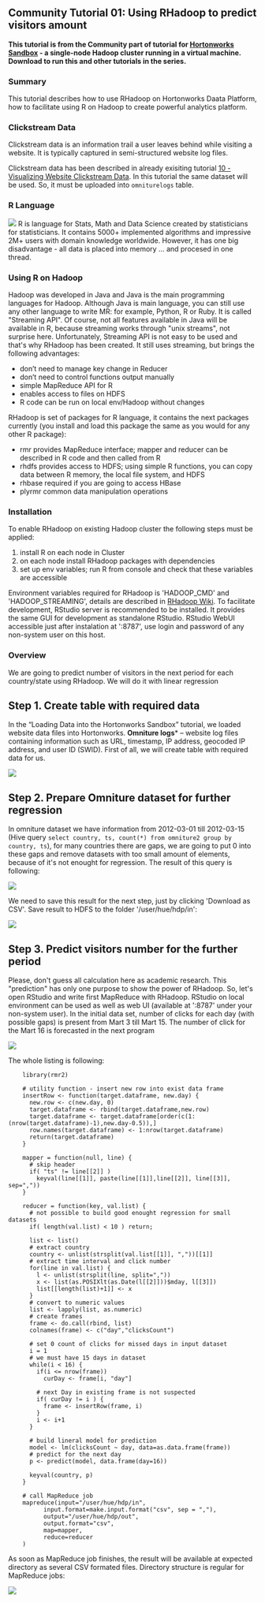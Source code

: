 ## Community Tutorial 01: Using RHadoop to predict visitors amount

**This tutorial is from the Community part of tutorial for [Hortonworks Sandbox](http://hortonworks.com/products/sandbox) - a single-node Hadoop cluster running in a virtual machine. Download to run this and other tutorials in the series.** 

### Summary

This tutorial describes how to use RHadoop on Hortonworks Daata Platform, how to facilitate using R on Hadoop to create powerful analytics platform.  

### Clickstream Data

Clickstream data is an information trail a user leaves behind while
visiting a website. It is typically captured in semi-structured website
log files.

Clickstream data has been described in already exisiting tutorial [10 - Visualizing Website Clickstream Data](../Sandbox/T10_Visualizing_Website_Clickstream_Data.md). In this tutorial the same dataset will be used. So, it must be uploaded into `omniturelogs` table.  


### R Language

[![](./images/tutorial-01/Rlogo.png?raw=true)](./images/tutorial-01/Rlogo.png?raw=true)
R is language for Stats, Math and Data Science created by statisticians for statisticians. It contains 5000+ implemented algorithms and 
impressive 2M+ users with domain knowledge worldwide. However, it has one big disadvantage - all data is placed into memory ... and procesed in one thread.  

### Using R on Hadoop

Hadoop was developed in Java and Java is the main programming languages for Hadoop. Although Java is main language, you can still use any other language to write MR: for example, Python, R or Ruby. It is called "Streaming API". Of course, not all features available in Java will be available in R, because streaming works through "unix streams", not surprise here. Unfortunately, Streaming API is not easy to be used and that's why RHadoop has been created. It still uses streaming, but brings the following advantages:
* don’t need to manage key change in Reducer
* don’t need to control functions output manually
* simple MapReduce API for R
* enables access to files on HDFS 
* R code can be run on local env/Hadoop without changes  

RHadoop is set of packages for R language, it contains the next packages currently (you install and load this package the same as you would for any other R package):
* rmr provides MapReduce interface; mapper and reducer can be described in R code and then called from R
* rhdfs provides access to HDFS; using simple R functions, you can copy data between R memory, the local file system, and HDFS
* rhbase required if you are going to access HBase  
* plyrmr common data manipulation operations  


### Installation

To enable RHadoop on existing Hadoop cluster the following steps must be applied:
1. install R on each node in Cluster
2. on each node install RHadoop packages with dependencies
3. set up env variables; run R from console and check that these variables are accessible  
    			

Environment variables required for RHadoop is 'HADOOP_CMD' and 'HADOOP_STREAMING', details are described in [RHadoop Wiki](https://github.com/RevolutionAnalytics/RHadoop/wiki/rmr). To facilitate development, RStudio server is recommended to be installed. It provides the same GUI for development as standalone RStudio. RStudio WebUI accessible just after instalation at '<host>:8787', use login and password of any non-system user on this host.    

### Overview

We are going to predict number of visitors in the next period for each country/state using RHadoop. We will do it with linear regression

## Step 1. Create table with required data  

In the “Loading Data into the Hortonworks Sandbox” tutorial, we loaded website data files into Hortonworks. **Omniture logs*** – website log files containing information such as URL, timestamp, IP address, geocoded IP address, and user ID (SWID). First of all, we will create table with required data for us.  

[![](./images/tutorial-01/Omniture-hive.png?raw=true)](./images/tutorial-01/Omniture-hive.png?raw=true)  

## Step 2. Prepare Omniture dataset for further regression  

In omniture dataset we have information from 2012-03-01 till 2012-03-15 (Hive query `select country, ts, count(*) from omniture2 group by country, ts`), for many countries there are gaps, we are going to put 0 into these gaps and remove datasets with too small amount of elements, because of it's not enought for regression. The result of this query is following:  

[![](./images/tutorial-01/Omniture-hive-res.png?raw=true)](./images/tutorial-01/Omniture-hive-res.png?raw=true)  

We need to save this result for the next step, just by clicking 'Download as CSV'. Save result to HDFS to the folder '/user/hue/hdp/in':  

[![](./images/tutorial-01/Omniture-hdfs-in.png?raw=true)](./images/tutorial-01/Omniture-hdfs-in.png?raw=true)  


## Step 3. Predict visitors number for the further period  

Please, don't guess all calculation here as academic research. This "prediction" has only one purpose to show the power of RHadoop. So, let's open RStudio and write first MapReduce with RHadoop. RStudio on local environment can be used as well as web UI (available at '<host>:8787' under your non-system user). In the initial data set, number of clicks for each day (with possible gaps) is present from Mart 3 till Mart 15. The number of click for the Mart 16 is forecasted in the next program  

[![](./images/tutorial-01/Omniture-hdfs-RSTUDIO.png?raw=true)](./images/tutorial-01/Omniture-hdfs-RSTUDIO.png?raw=true)  

The whole listing is following:  

```{r}
    library(rmr2)

    # utility function - insert new row into exist data frame
    insertRow <- function(target.dataframe, new.day) {
      new.row <- c(new.day, 0)
      target.dataframe <- rbind(target.dataframe,new.row)
      target.dataframe <- target.dataframe[order(c(1:(nrow(target.dataframe)-1),new.day-0.5)),]
      row.names(target.dataframe) <- 1:nrow(target.dataframe)
      return(target.dataframe)
    }

    mapper = function(null, line) {
      # skip header
      if( "ts" != line[[2]] )
        keyval(line[[1]], paste(line[[1]],line[[2]], line[[3]], sep=","))
    }

    reducer = function(key, val.list) {
      # not possible to build good enought regression for small datasets
      if( length(val.list) < 10 ) return;
  
      list <- list()
      # extract country
      country <- unlist(strsplit(val.list[[1]], ","))[[1]]
      # extract time interval and click number 
      for(line in val.list) {
        l <- unlist(strsplit(line, split=","))
        x <- list(as.POSIXlt(as.Date(l[[2]]))$mday, l[[3]])
        list[[length(list)+1]] <- x
      }
      # convert to numeric values
      list <- lapply(list, as.numeric)
      # create frames
      frame <- do.call(rbind, list)
      colnames(frame) <- c("day","clicksCount")
  
      # set 0 count of clicks for missed days in input dataset
      i = 1
      # we must have 15 days in dataset
      while(i < 16) {
        if(i <= nrow(frame))
          curDay <- frame[i, "day"]
    
        # next Day in existing frame is not suspected
        if( curDay != i ) {
          frame <- insertRow(frame, i)
        } 
        i <- i+1
      }
  
      # build lineral model for prediction
      model <- lm(clicksCount ~ day, data=as.data.frame(frame))
      # predict for the next day
      p <- predict(model, data.frame(day=16))
  
      keyval(country, p)
    }

    # call MapReduce job
    mapreduce(input="/user/hue/hdp/in",
          input.format=make.input.format("csv", sep = ","),
          output="/user/hue/hdp/out",
          output.format="csv",
          map=mapper,
          reduce=reducer
    )
```


As soon as MapReduce job finishes, the result will be available at expected directory as several CSV formated files. Directory structure is regular for MapReduce jobs:

[![](./images/tutorial-01/Omniture-hdfs-result.png?raw=true)](./images/tutorial-01/Omniture-hdfs-result.png?raw=true)  
